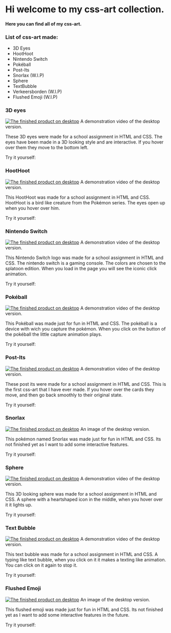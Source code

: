 # Hi welcome to my css-art collection.
#### Here you can find all of my css-art.


### List of css-art made:
* 3D Eyes
* HootHoot
* Nintendo Switch
* Pokéball
* Post-Its
* Snorlax (W.I.P)
* Sphere
* TextBubble
* Verkeersborden (W.I.P)
* Flushed Emoji (W.I.P)

### 3D eyes
[![The finished product on desktop](/img/eyes--css-art.png)]() 
A demonstration video of the desktop version.

These 3D eyes were made for a school assignment in HTML and CSS.
The eyes have been made in a 3D looking style and are interactive. If you hover over them
they move to the bottom left.

Try it yourself:


### HootHoot
[![The finished product on desktop](/img/hoothoot--css-art.png)]() 
A demonstration video of the desktop version.

This HootHoot was made for a school assignment in HTML and CSS.
HootHoot is a bird like creature from the Pokémon series.
The eyes open up when you hover over him.

Try it yourself:


### Nintendo Switch
[![The finished product on desktop](/img/nintendo-switch--css-art.png)]() 
A demonstration video of the desktop version.

This Nintendo Switch logo was made for a school assignment in HTML and CSS.
The nintendo switch is a gaming console. The colors are chosen to the splatoon edition.
When you load in the page you will see the iconic click animation.

Try it yourself:


### Pokéball
[![The finished product on desktop](/img/pokeball--css-art.png)]() 
A demonstration video of the desktop version.

This Pokéball was made just for fun in HTML and CSS.
The pokéball is a device with wich you capture the pokémon.
When you click on the button of the pokéball the little capture animation plays.

Try it yourself:


### Post-Its
[![The finished product on desktop](/img/post-its--css-art.png)]() 
A demonstration video of the desktop version.

These post its were made for a school assignment in HTML and CSS.
This is the first css-art that I have ever made. If you hover over the cards they move,
and then go back smoothly to their original state.

Try it yourself:


### Snorlax
[![The finished product on desktop](/img/snorlax--css-art.png)]() 
An image of the desktop version.

This pokémon named Snorlax was made just for fun in HTML and CSS.
Its not finished yet as I want to add some interactive features.

Try it yourself:


### Sphere
[![The finished product on desktop](/img/sphere--css-art.png)]() 
A demonstration video of the desktop version.

This 3D looking sphere was made for a school assignment in HTML and CSS.
A sphere with a heartshaped icon in the middle, when you hover over it it lights up.

Try it yourself:


### Text Bubble
[![The finished product on desktop](/img/textbubble--css-art.png)]() 
A demonstration video of the desktop version.

This text bubble was made for a school assignment in HTML and CSS.
A typing like text bubble, when you click on it it makes a texting like animation.
You can click on it again to stop it.

Try it yourself:


### Flushed Emoji
[![The finished product on desktop](/img/flushed-emoji--css-art.png)]()
An image of the desktop version.

This flushed emoji was made just for fun in HTML and CSS.
Its not finished yet as I want to add some interactive features in the future.

Try it yourself: